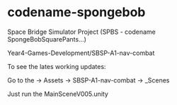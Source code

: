# codename-spongebob
Space Bridge Simulator Project (SPBS - codename SpongeBobSquarePants...)

Year4-Games-Development/SBSP-A1-nav-combat

To see the lates working updates:

Go to the -> Assets -> SBSP-A1-nav-combat -> _Scenes

Just run the MainSceneV005.unity
